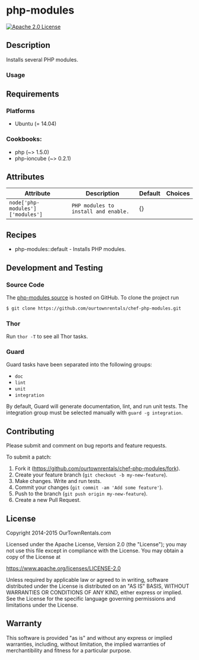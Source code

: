 # php-modules

[![Apache 2.0 License](https://img.shields.io/badge/license-Apache_2.0-red.svg)](./LICENSE.txt)

## Description

Installs several PHP modules.

### Usage


## Requirements

### Platforms

* Ubuntu (= 14.04)

### Cookbooks:

* php (~> 1.5.0)
* php-ioncube (~> 0.2.1)

## Attributes

Attribute | Description | Default | Choices
----------|-------------|---------|--------
`node['php-modules']['modules']` | `PHP modules to install and enable.` | {} |

## Recipes

* php-modules::default - Installs PHP modules.

## Development and Testing

### Source Code

The [php-modules source](https://github.com/ourtownrentals/chef-php-modules)
is hosted on GitHub.
To clone the project run

```bash
$ git clone https://github.com/ourtownrentals/chef-php-modules.git
```


### Thor

Run `thor -T` to see all Thor tasks.

### Guard

Guard tasks have been separated into the following groups:

- `doc`
- `lint`
- `unit`
- `integration`

By default, Guard will generate documentation, lint, and run unit tests.
The integration group must be selected manually with `guard -g integration`.

## Contributing

Please submit and comment on bug reports and feature requests.

To submit a patch:

1. Fork it (https://github.com/ourtownrentals/chef-php-modules/fork).
2. Create your feature branch (`git checkout -b my-new-feature`).
3. Make changes. Write and run tests.
4. Commit your changes (`git commit -am 'Add some feature'`).
5. Push to the branch (`git push origin my-new-feature`).
6. Create a new Pull Request.

## License

Copyright 2014-2015 OurTownRentals.com

Licensed under the Apache License, Version 2.0 (the "License");
you may not use this file except in compliance with the License.
You may obtain a copy of the License at

https://www.apache.org/licenses/LICENSE-2.0

Unless required by applicable law or agreed to in writing, software
distributed under the License is distributed on an "AS IS" BASIS,
WITHOUT WARRANTIES OR CONDITIONS OF ANY KIND, either express or implied.
See the License for the specific language governing permissions and
limitations under the License.

## Warranty

This software is provided "as is" and without any express or
implied warranties, including, without limitation, the implied
warranties of merchantibility and fitness for a particular
purpose.
